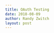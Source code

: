 ```yaml
---
title: OAuth Testing
date: 2018-08-09
author: Randy Zwitch
layout: post
---
```


<div id="codekey" style="height:80%;width:80%;word-wrap: break-word;"></div>

<script>
document.getElementById("codekey").innerHTML = window.location.href.split("code=")[1];
</script>
